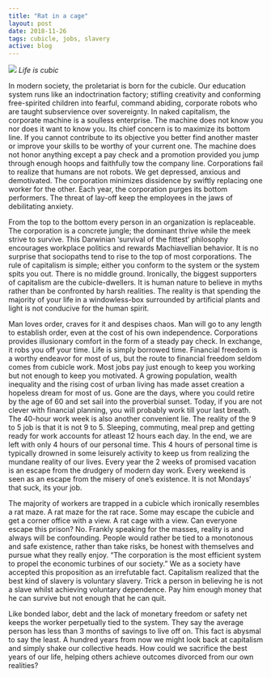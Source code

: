 ```yaml
---
title: "Rat in a cage"
layout: post
date: 2018-11-26
tags: cubicle, jobs, slavery
active: blog
---
```


![](https://cdn-images-1.medium.com/max/2560/1*KsfXKi62141TUtl8WDpDbg.jpeg)
<span class="figcaption_hack">*Life is cubic*</span>

In modern society, the proletariat is born for the cubicle. Our education system
runs like an indoctrination factory; stifling creativity and conforming
free-spirited children into fearful, command abiding, corporate robots who are
taught subservience over sovereignty. In naked capitalism, the corporate machine
is a soulless enterprise. The machine does not know you nor does it want to know
you. Its chief concern is to maximize its bottom line. If you cannot contribute
to its objective you better find another master or improve your skills to be
worthy of your current one. The machine does not honor anything except a pay
check and a promotion provided you jump through enough hoops and faithfully tow
the company line. Corporations fail to realize that humans are not robots. We
get depressed, anxious and demotivated. The corporation minimizes dissidence by
swiftly replacing one worker for the other. Each year, the corporation purges
its bottom performers. The threat of lay-off keep the employees in the jaws of
debilitating anxiety.

From the top to the bottom every person in an organization is replaceable. The
corporation is a concrete jungle; the dominant thrive while the meek strive to
survive. This Darwinian ‘survival of the fittest’ philosophy encourages
workplace politics and rewards Machiavellian behavior. It is no surprise that
sociopaths tend to rise to the top of most corporations. The rule of capitalism
is simple; either you conform to the system or the system spits you out. There
is no middle ground. Ironically, the biggest supporters of capitalism are the
cubicle-dwellers. It is human nature to believe in myths rather than be
confronted by harsh realities. The reality is that spending the majority of your
life in a windowless-box surrounded by artificial plants and light is not
conducive for the human spirit.

Man loves order, craves for it and despises chaos. Man will go to any length to
establish order, even at the cost of his own independence. Corporations provides
illusionary comfort in the form of a steady pay check. In exchange, it robs you
off your time. Life is simply borrowed time. Financial freedom is a worthy
endeavor for most of us, but the route to financial freedom seldom comes from
cubicle work. Most jobs pay just enough to keep you working but not enough to
keep you motivated. A growing population, wealth inequality and the rising cost
of urban living has made asset creation a hopeless dream for most of us. Gone
are the days, where you could retire by the age of 60 and set sail into the
proverbial sunset. Today, if you are not clever with financial planning, you
will probably work till your last breath. The 40-hour work week is also another
convenient lie. The reality of the 9 to 5 job is that it is not 9 to 5.
Sleeping, commuting, meal prep and getting ready for work accounts for atleast
12 hours each day. In the end, we are left with only 4 hours of our personal
time. This 4 hours of personal time is typically drowned in some leisurely
activity to keep us from realizing the mundane reality of our lives. Every year
the 2 weeks of promised vacation is an escape from the drudgery of modern day
work. Every weekend is seen as an escape from the misery of one’s existence. It
is not Mondays’ that suck, its your job.

The majority of workers are trapped in a cubicle which ironically resembles a
rat maze. A rat maze for the rat race. Some may escape the cubicle and get a
corner office with a view. A rat cage with a view. Can everyone escape this
prison? No. Frankly speaking for the masses, reality is and always will be
confounding. People would rather be tied to a monotonous and safe existence,
rather than take risks, be honest with themselves and pursue what they really
enjoy. “The corporation is the most efficient system to propel the economic
turbines of our society.” We as a society have accepted this proposition as an
irrefutable fact. Capitalism realized that the best kind of slavery is voluntary
slavery. Trick a person in believing he is not a slave whilst achieving
voluntary dependence. Pay him enough money that he can survive but not enough
that he can quit.

Like bonded labor, debt and the lack of monetary freedom or safety net keeps the
worker perpetually tied to the system. They say the average person has less than
3 months of savings to live off on. This fact is abysmal to say the least. A
hundred years from now we might look back at capitalism and simply shake our
collective heads. How could we sacrifice the best years of our life, helping
others achieve outcomes divorced from our own realities?

